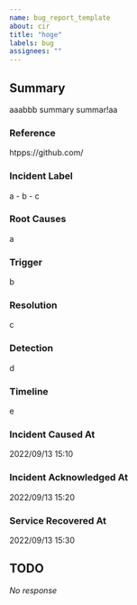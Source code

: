 ```yaml
---
name: bug_report_template
about: cir
title: "hoge"
labels: bug
assignees: ""
---
```


## Summary

aaabbb summary summar!aa

### Reference

htpps://github.com/

### Incident Label

a - b - c

### Root Causes

a	

### Trigger

b

### Resolution

c

### Detection

d

### Timeline

e

### Incident Caused At

2022/09/13 15:10

### Incident Acknowledged At

2022/09/13 15:20

### Service Recovered At

2022/09/13 15:30

## TODO

_No response_
